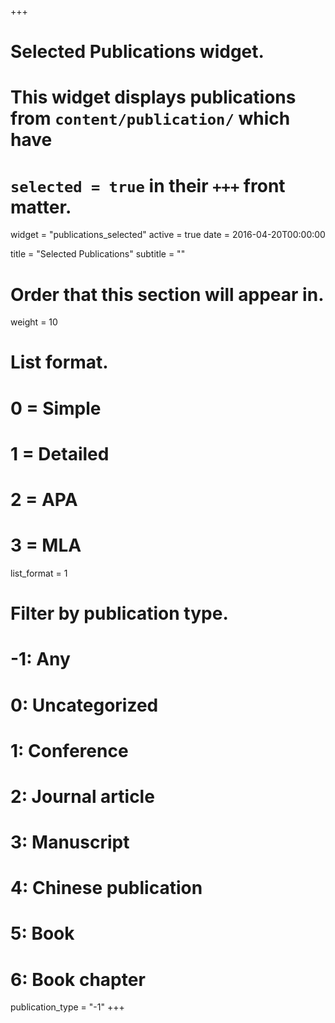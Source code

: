 +++
# Selected Publications widget.
# This widget displays publications from `content/publication/` which have
# `selected = true` in their `+++` front matter.
widget = "publications_selected"
active = true
date = 2016-04-20T00:00:00

title = "Selected Publications"
subtitle = ""

# Order that this section will appear in.
weight = 10

# List format.
#   0 = Simple
#   1 = Detailed
#   2 = APA
#   3 = MLA
list_format = 1

# Filter by publication type.
# -1: Any
#  0: Uncategorized
#  1: Conference
#  2: Journal article
#  3: Manuscript
#  4: Chinese publication
#  5: Book
#  6: Book chapter
publication_type = "-1"
+++

